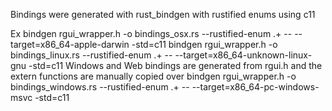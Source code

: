 Bindings were generated with rust_bindgen with rustified enums using c11

Ex
bindgen rgui_wrapper.h -o bindings_osx.rs --rustified-enum .+  -- --target=x86_64-apple-darwin -std=c11
bindgen rgui_wrapper.h -o bindings_linux.rs --rustified-enum .+  -- --target=x86_64-unknown-linux-gnu -std=c11
Windows and Web bindings are generated from rgui.h and the extern functions are manually copied over
bindgen rgui_wrapper.h -o bindings_windows.rs --rustified-enum .+  -- --target=x86_64-pc-windows-msvc -std=c11
<!-- bindgen rgui_wrapper.h -o bindings_web.rs --rustified-enum .+  -- --target=wasm32-unknown-emscripten -std=c11 -->

